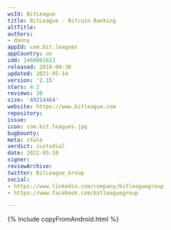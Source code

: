 ```yaml
---
wsId: BitLeague
title: BitLeague - Bitcoin Banking
altTitle: 
authors:
- danny
appId: com.bit.leagues
appCountry: us
idd: 1460001613
released: 2019-04-30
updated: 2021-05-14
version: '2.15'
stars: 4.2
reviews: 38
size: '49214464'
website: https://www.bitleague.com
repository: 
issue: 
icon: com.bit.leagues.jpg
bugbounty: 
meta: stale
verdict: custodial
date: 2022-05-10
signer: 
reviewArchive: 
twitter: BitLeague_Group
social:
- https://www.linkedin.com/company/bitleaguegroup
- https://www.facebook.com/bitleaguegroup

---
```


{% include copyFromAndroid.html %}
